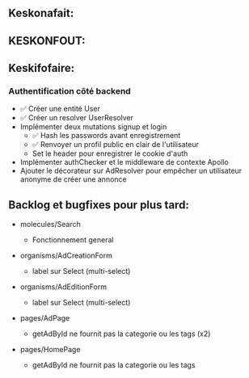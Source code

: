 ## Keskonafait:

## KESKONFOUT:

## Keskifofaire:

### Authentification côté backend

- ✅ Créer une entité User
- ✅ Créer un resolver UserResolver
- Implémenter deux mutations signup et login
  - ✅ Hash les passwords avant enregistrement
  - ✅ Renvoyer un profil public en clair de l'utilisateur
  - Set le header pour enregistrer le cookie d'auth
- Implémenter authChecker et le middleware de contexte Apollo
- Ajouter le décorateur sur AdResolver pour empêcher un utilisateur anonyme de créer une annonce

## Backlog et bugfixes pour plus tard:

- molecules/Search

  - Fonctionnement general

- organisms/AdCreationForm
  - label sur Select (multi-select)
- organisms/AdEditionForm
  - label sur Select (multi-select)
- pages/AdPage
  - getAdById ne fournit pas la categorie ou les tags (x2)
- pages/HomePage
  - getAdById ne fournit pas la categorie ou les tags
